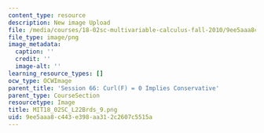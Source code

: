 ```yaml
---
content_type: resource
description: New image Upload
file: /media/courses/18-02sc-multivariable-calculus-fall-2010/9ee5aaa8c443e398aa312c2607c5515a_MIT18_02SC_L22Brds_9.png
file_type: image/png
image_metadata:
  caption: ''
  credit: ''
  image-alt: ''
learning_resource_types: []
ocw_type: OCWImage
parent_title: 'Session 66: Curl(F) = 0 Implies Conservative'
parent_type: CourseSection
resourcetype: Image
title: MIT18_02SC_L22Brds_9.png
uid: 9ee5aaa8-c443-e398-aa31-2c2607c5515a
---
```

